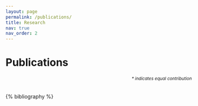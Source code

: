 ```yaml
---
layout: page
permalink: /publications/
title: Research
nav: true
nav_order: 2
---
```


<!-- _pages/publications.md -->
<div class="publications">
<h1> Publications </h1>
<h6 align="right"><small>* indicates equal contribution</small></h6>
{% bibliography %}

</div>
